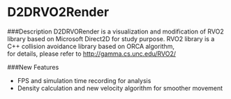 D2DRVO2Render
=============
###Description
D2DRVORender is a visualization and modification of RVO2 library based on Microsoft Direct2D for study purpose. 
RVO2 library is a C++ collision avoidance library based on ORCA algorithm,   
for details, please refer to  http://gamma.cs.unc.edu/RVO2/

###New Features
* FPS and simulation time recording for analysis
* Density calculation and new velocity algorithm for smoother movement




